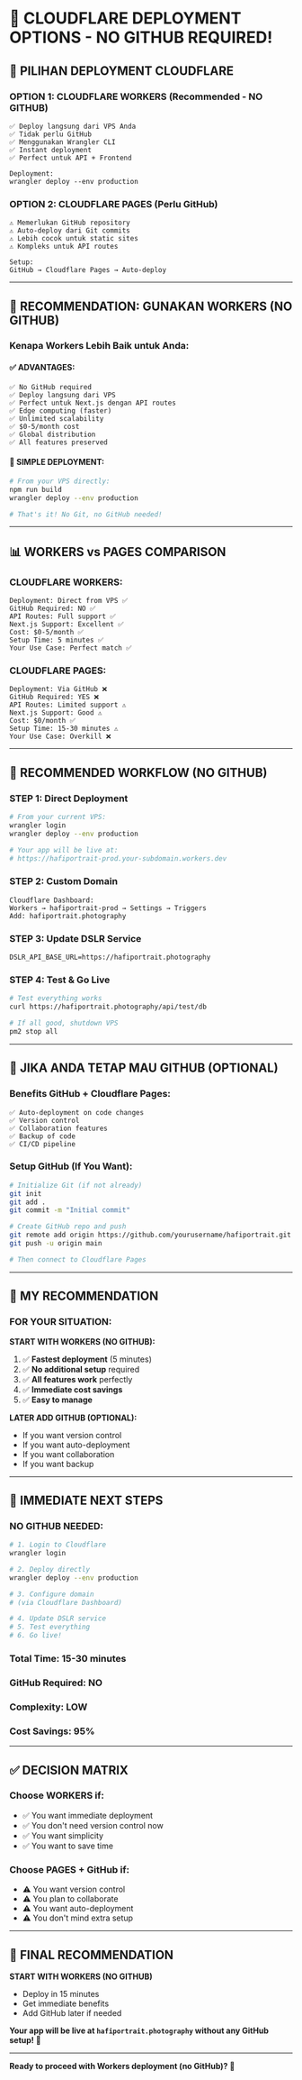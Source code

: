 # 🚀 CLOUDFLARE DEPLOYMENT OPTIONS - NO GITHUB REQUIRED!

## 🎯 **PILIHAN DEPLOYMENT CLOUDFLARE**

### **OPTION 1: CLOUDFLARE WORKERS (Recommended - NO GITHUB)**
```
✅ Deploy langsung dari VPS Anda
✅ Tidak perlu GitHub
✅ Menggunakan Wrangler CLI
✅ Instant deployment
✅ Perfect untuk API + Frontend

Deployment:
wrangler deploy --env production
```

### **OPTION 2: CLOUDFLARE PAGES (Perlu GitHub)**
```
⚠️ Memerlukan GitHub repository
⚠️ Auto-deploy dari Git commits
⚠️ Lebih cocok untuk static sites
⚠️ Kompleks untuk API routes

Setup:
GitHub → Cloudflare Pages → Auto-deploy
```

---

## 🎯 **RECOMMENDATION: GUNAKAN WORKERS (NO GITHUB)**

### **Kenapa Workers Lebih Baik untuk Anda:**

#### **✅ ADVANTAGES:**
```
✅ No GitHub required
✅ Deploy langsung dari VPS
✅ Perfect untuk Next.js dengan API routes
✅ Edge computing (faster)
✅ Unlimited scalability
✅ $0-5/month cost
✅ Global distribution
✅ All features preserved
```

#### **🔧 SIMPLE DEPLOYMENT:**
```bash
# From your VPS directly:
npm run build
wrangler deploy --env production

# That's it! No Git, no GitHub needed!
```

---

## 📊 **WORKERS vs PAGES COMPARISON**

### **CLOUDFLARE WORKERS:**
```
Deployment: Direct from VPS ✅
GitHub Required: NO ✅
API Routes: Full support ✅
Next.js Support: Excellent ✅
Cost: $0-5/month ✅
Setup Time: 5 minutes ✅
Your Use Case: Perfect match ✅
```

### **CLOUDFLARE PAGES:**
```
Deployment: Via GitHub ❌
GitHub Required: YES ❌
API Routes: Limited support ⚠️
Next.js Support: Good ⚠️
Cost: $0/month ✅
Setup Time: 15-30 minutes ⚠️
Your Use Case: Overkill ❌
```

---

## 🚀 **RECOMMENDED WORKFLOW (NO GITHUB)**

### **STEP 1: Direct Deployment**
```bash
# From your current VPS:
wrangler login
wrangler deploy --env production

# Your app will be live at:
# https://hafiportrait-prod.your-subdomain.workers.dev
```

### **STEP 2: Custom Domain**
```
Cloudflare Dashboard:
Workers → hafiportrait-prod → Settings → Triggers
Add: hafiportrait.photography
```

### **STEP 3: Update DSLR Service**
```env
DSLR_API_BASE_URL=https://hafiportrait.photography
```

### **STEP 4: Test & Go Live**
```bash
# Test everything works
curl https://hafiportrait.photography/api/test/db

# If all good, shutdown VPS
pm2 stop all
```

---

## 🤔 **JIKA ANDA TETAP MAU GITHUB (OPTIONAL)**

### **Benefits GitHub + Cloudflare Pages:**
```
✅ Auto-deployment on code changes
✅ Version control
✅ Collaboration features
✅ Backup of code
✅ CI/CD pipeline
```

### **Setup GitHub (If You Want):**
```bash
# Initialize Git (if not already)
git init
git add .
git commit -m "Initial commit"

# Create GitHub repo and push
git remote add origin https://github.com/yourusername/hafiportrait.git
git push -u origin main

# Then connect to Cloudflare Pages
```

---

## 🎯 **MY RECOMMENDATION**

### **FOR YOUR SITUATION:**

**START WITH WORKERS (NO GITHUB):**
1. ✅ **Fastest deployment** (5 minutes)
2. ✅ **No additional setup** required
3. ✅ **All features work** perfectly
4. ✅ **Immediate cost savings**
5. ✅ **Easy to manage**

**LATER ADD GITHUB (OPTIONAL):**
- If you want version control
- If you want auto-deployment
- If you want collaboration
- If you want backup

---

## 🚀 **IMMEDIATE NEXT STEPS**

### **NO GITHUB NEEDED:**
```bash
# 1. Login to Cloudflare
wrangler login

# 2. Deploy directly
wrangler deploy --env production

# 3. Configure domain
# (via Cloudflare Dashboard)

# 4. Update DSLR service
# 5. Test everything
# 6. Go live!
```

### **Total Time:** 15-30 minutes
### **GitHub Required:** NO
### **Complexity:** LOW
### **Cost Savings:** 95%

---

## ✅ **DECISION MATRIX**

### **Choose WORKERS if:**
- ✅ You want immediate deployment
- ✅ You don't need version control now
- ✅ You want simplicity
- ✅ You want to save time

### **Choose PAGES + GitHub if:**
- ⚠️ You want version control
- ⚠️ You plan to collaborate
- ⚠️ You want auto-deployment
- ⚠️ You don't mind extra setup

---

## 🎯 **FINAL RECOMMENDATION**

**START WITH WORKERS (NO GITHUB)**
- Deploy in 15 minutes
- Get immediate benefits
- Add GitHub later if needed

**Your app will be live at `hafiportrait.photography` without any GitHub setup! 🚀**

---

**Ready to proceed with Workers deployment (no GitHub)? 💪**